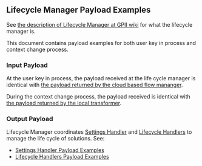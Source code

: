 ## Lifecycle Manager Payload Examples

See [the description of Lifecycle Manager at GPII wiki](https://wiki.gpii.net/w/Architecture_Overview#Lifecycle_Manager) for what the lifecycle manager is.

This document contains payload examples for both user key in process and context change process.

### Input Payload

At the user key in process, the payload received at the life cycle manager is identical with [the payload returned by the cloud based flow mananger](CloudBasedFlowManagerUntrustedSettings.md#user-content-return-payload).

During the context change process, the payload received is identical with [the payload returned by the local transformer](LocalTransformer.md#user-content-return-payload).

### Output Payload
Lifecycle Manager coordinates [Settings Handler](https://wiki.gpii.net/w/Settings_Handler) and [Lifecycle Handlers](https://wiki.gpii.net/w/Lifecycle_Handler) to manage the life cycle of solutions. See:

* [Settings Handler Payload Examples](SettingsHandler.md)
* [Lifecycle Handlers Payload Examples](LifecycleHandlers.md)
